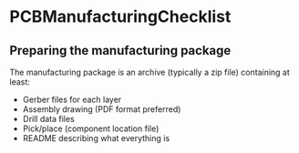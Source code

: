 # PCBManufacturingChecklist
## Preparing the manufacturing package

The manufacturing package is an archive (typically a zip file) containing at least:

 * Gerber files for each layer
 * Assembly drawing (PDF format preferred)
 * Drill data files
 * Pick/place (component location file)
 * README describing what everything is

